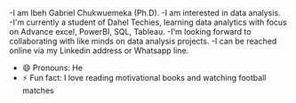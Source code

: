 -I am Ibeh Gabriel Chukwuemeka (Ph.D).
-I am interested in data analysis.  
-I'm currently a student of Dahel Techies, learning data analytics with focus on Advance excel, PowerBI, SQL, Tableau.
-I'm looking forward to collaborating with like minds on data analysis projects.
-I can be reached online via my Linkedin address or Whatsapp line.
- 😄 Pronouns: He
- ⚡ Fun fact: I love reading motivational books and watching football matches
<!---
gabby1984/gabby1984 is a ✨ special ✨ repository because its `README.md` (this file) appears on your GitHub profile.
You can click the Preview link to take a look at your changes.
--->
